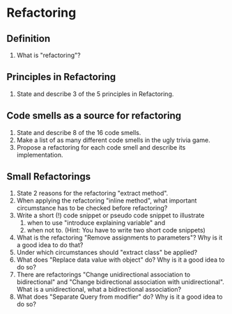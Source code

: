 # Refactoring
## Definition
1. What is "refactoring"? 

## Principles in Refactoring
1. State and describe 3 of the 5 principles in Refactoring.

## Code smells as a source for refactoring
1. State and describe 8 of the 16 code smells.
2. Make a list of as many different code smells in the ugly trivia game.
3. Propose a refactoring for each code smell and describe its implementation.

## Small Refactorings
1. State 2 reasons for the refactoring "extract method".
2. When applying the refactoring "inline method", what important circumstance has to be checked before refactoring?
3. Write a short (!) code snippet or pseudo code snippet to illustrate 
    1. when to use "introduce explaining variable" and 
    2. when not to.
    (Hint: You have to write two short code snippets)
4. What is the refactoring "Remove assignments to parameters"? Why is it a good idea to do that?
5. Under which circumstances should "extract class" be applied?
6. What does "Replace data value with object" do? Why is it a good idea to do so?
7. There are refactorings "Change unidirectional association to bidirectional" and "Change bidirectional association with unidirectional". What is a unidirectional, what a bidirectional association?  
8. What does "Separate Query from modifier" do? Why is it a good idea to do so?
